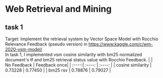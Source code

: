 # Web Retrieval and Mining  
## task 1
Target: Implement the retrieval system by Vector Space Model with Rocchio Relevance Feedback (pseudo version) in https://www.kaggle.com/c/wm-2020-vsm-model/  
In task 1, I implemented vsm cosine similarity with bm25 normalized document's tf and bm25 retrieval status value with Rocchio Feedback.
|  | No Feedback | Feedback once|
| :----:| :----: | :----: |
| cosine similarity | 0.73228 | 0.77450 |
| bm25 rsv | 0.78876 |  0.79027 |
